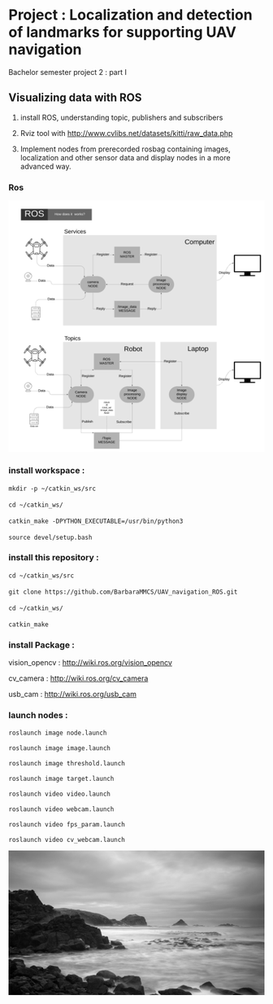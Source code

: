 # Project : Localization and detection of landmarks for supporting UAV navigation

Bachelor semester project 2 : part I

## Visualizing data with ROS

1. install ROS, understanding topic, publishers and subscribers

2. Rviz tool with http://www.cvlibs.net/datasets/kitti/raw_data.php

3. Implement nodes from prerecorded rosbag containing images, localization and other sensor data and display nodes in a more advanced way.

### Ros

<img src="media/ROS_diagram_1.png" width="1080">
          
### install workspace :

```
mkdir -p ~/catkin_ws/src

cd ~/catkin_ws/

catkin_make -DPYTHON_EXECUTABLE=/usr/bin/python3

source devel/setup.bash
```

### install this repository :
```
cd ~/catkin_ws/src

git clone https://github.com/BarbaraMMCS/UAV_navigation_ROS.git

cd ~/catkin_ws/

catkin_make

```
### install Package : 

vision_opencv : http://wiki.ros.org/vision_opencv

cv_camera : http://wiki.ros.org/cv_camera

usb_cam : http://wiki.ros.org/usb_cam

### launch nodes :

```
roslaunch image node.launch
```
```
roslaunch image image.launch
```
```
roslaunch image threshold.launch
```
```
roslaunch image target.launch
```
```
roslaunch video video.launch
```
```
roslaunch video webcam.launch
```
```
roslaunch video fps_param.launch
```
```
roslaunch video cv_webcam.launch
```
 
<img src="media/new_save.png">

